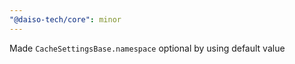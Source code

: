 ```yaml
---
"@daiso-tech/core": minor
---
```


Made `CacheSettingsBase.namespace` optional by using default value
